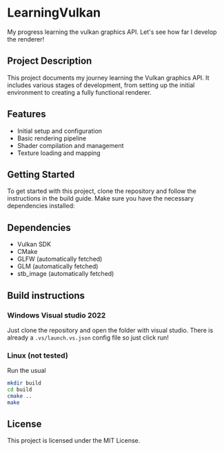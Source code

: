 # LearningVulkan
My progress learning the vulkan graphics API. Let's see how far I develop the renderer!

## Project Description

This project documents my journey learning the Vulkan graphics API. It includes various stages of development, from setting up the initial environment to creating a fully functional renderer.

## Features

- Initial setup and configuration
- Basic rendering pipeline
- Shader compilation and management
- Texture loading and mapping

## Getting Started

To get started with this project, clone the repository and follow the instructions in the build guide. Make sure you have the necessary dependencies installed:

## Dependencies

- Vulkan SDK
- CMake
- GLFW (automatically fetched)
- GLM (automatically fetched)
- stb_image (automatically fetched)

## Build instructions

### Windows Visual studio 2022

Just clone the repository and open the folder with visual studio. There is already a `.vs/launch.vs.json` config file so just click run!

### Linux (not tested)

Run the usual 
```bash
mkdir build
cd build
cmake .. 
make
```

## License

This project is licensed under the MIT License.

